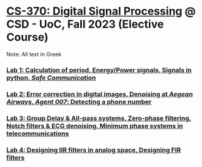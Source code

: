 # [CS-370: Digital Signal Processing](https://www.csd.uoc.gr/~hy370/index_en.html) @ CSD - UoC, Fall 2023 (Elective Course)

Note: All text in Greek

### [Lab 1: Calculation of period, Energy/Power signals, Signals in python, _Safe Communication_](lab1)

### [Lab 2: Error correction in digital images, Denoising at _Aegean Airways_, _Agent 007_: Detecting a phone number](lab2)

### [Lab 3: Group Delay & All-pass systems, Zero-phase filtering, Notch filters & ECG denoising, Minimum phase systems in telecommunications](lab3)

### [Lab 4: Designing IIR filters in analog space, Designing FIR filters](lab4)
